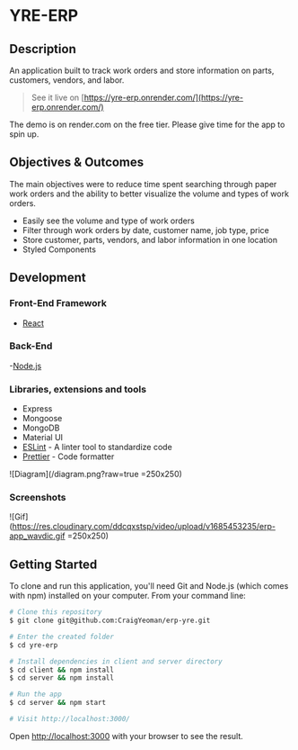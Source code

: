 # YRE-ERP

## Description

An application built to track work orders and store information on parts, customers, vendors, and labor.

> See it live on [https://yre-erp.onrender.com/](https://yre-erp.onrender.com/)

The demo is on render.com on the free tier.  Please give time for the app to spin up.  

## Objectives & Outcomes

The main objectives were to reduce time spent searching through paper work orders and the ability to better visualize the volume and types of work orders.  

- Easily see the volume and type of work orders
- Filter through work orders by date, customer name, job type, price
- Store customer, parts, vendors, and labor information in one location  
- Styled Components

## Development

### Front-End Framework

- [React](https://github.com/facebook/create-react-app)

### Back-End

-[Node.js](https://nodejs.org/en)

### Libraries, extensions and tools

- Express
- Mongoose
- MongoDB
- Material UI
- [ESLint](https://eslint.org/) - A linter tool to standardize code
- [Prettier](https://prettier.io/) - Code formatter

![Diagram](/diagram.png?raw=true =250x250)

### Screenshots

![Gif](https://res.cloudinary.com/ddcqxstsp/video/upload/v1685453235/erp-app_wavdic.gif =250x250)

## Getting Started

To clone and run this application, you'll need Git and Node.js (which comes with npm) installed on your computer. From your command line:

```bash
# Clone this repository
$ git clone git@github.com:CraigYeoman/erp-yre.git

# Enter the created folder
$ cd yre-erp

# Install dependencies in client and server directory
$ cd client && npm install
$ cd server && npm install

# Run the app
$ cd server && npm start

# Visit http://localhost:3000/
```

Open [http://localhost:3000](http://localhost:3000) with your browser to see the result.

